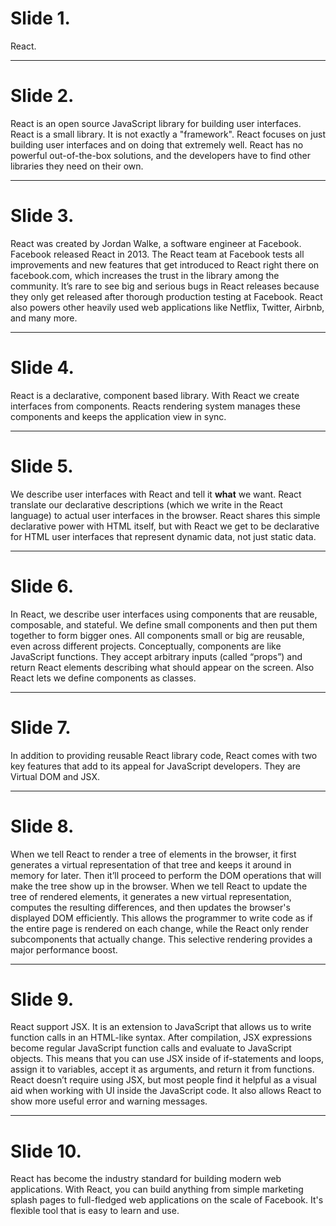 
# Slide 1. 

React.

---

# Slide 2.

React is an open source JavaScript library for building user interfaces.
React is a small library. It is not exactly a "framework". React focuses on just building user interfaces and on doing that extremely well.  React  has no powerful out-of-the-box solutions, and the developers have to find other libraries they need on their own.

---

# Slide 3.

React was created by Jordan Walke, a software engineer at Facebook. Facebook released React in 2013. The React team at Facebook tests all improvements and new features that get introduced to React right there on facebook.com, which increases the trust in the library among the community. It’s rare to see big and serious bugs in React releases because they only get released after thorough production testing at Facebook. React also powers other heavily used web applications like Netflix, Twitter, Airbnb, and many more.

---

# Slide 4.

React is a declarative, component based library. With React we create interfaces from components. Reacts rendering system manages these components and keeps the application view in sync.

---

# Slide 5.

We describe user interfaces with React and tell it <b>what</b> we want. React translate our declarative descriptions (which we write in the React language) to actual user interfaces in the browser. React shares this simple declarative power with HTML itself, but with React we get to be declarative for HTML user interfaces that represent dynamic data, not just static data.

---

# Slide 6.

In React, we describe user interfaces using components that are reusable, composable, and stateful. We define small components and then put them together to form bigger ones. All components small or big are reusable, even across different projects.
Conceptually, components are like JavaScript functions. They accept arbitrary inputs (called “props”) and return React elements describing what should appear on the screen. Also React lets we define components as classes.

---

# Slide 7.

In addition to providing reusable React library code, React comes with two key features that add to its appeal for JavaScript developers. They are Virtual DOM and JSX.

---

# Slide 8.

When we tell React to render a tree of elements in the browser, it first generates a virtual representation of that tree and keeps it around in memory for later. Then it’ll proceed to perform the DOM operations that will make the tree show up in the browser.
When we tell React to update the tree of rendered  elements, it generates a new virtual representation, computes the resulting differences, and then updates the browser's displayed DOM efficiently. This allows the programmer to write code as if the entire page is rendered on each change, while the React only render subcomponents that actually change. This selective rendering provides a major performance boost. 

---

# Slide 9.

React support JSX. It is an extension to JavaScript that allows us to write function calls in an HTML-like syntax.
After compilation, JSX expressions become regular JavaScript function calls and evaluate to JavaScript objects. This means that you can use JSX inside of if-statements and loops, assign it to variables, accept it as arguments, and return it from functions.
React doesn’t require using JSX, but most people find it helpful as a visual aid when working with UI inside the JavaScript code. It also allows React to show more useful error and warning messages.

---

# Slide 10.

React has become the industry standard for building modern web applications. With React, you can build anything from simple marketing splash pages to full-fledged web applications on the scale of Facebook. It's flexible tool that is easy to learn and use.